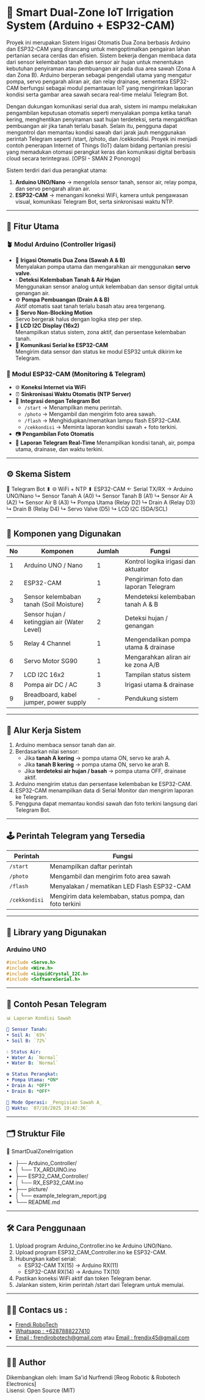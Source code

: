 # 🌾 Smart Dual-Zone IoT Irrigation System (Arduino + ESP32-CAM)

Proyek ini merupakan Sistem Irigasi Otomatis Dua Zona berbasis Arduino dan ESP32-CAM yang dirancang untuk mengoptimalkan pengairan lahan pertanian secara cerdas dan efisien. Sistem bekerja dengan membaca data dari sensor kelembaban tanah dan sensor air hujan untuk menentukan kebutuhan penyiraman atau pembuangan air pada dua area sawah (Zona A dan Zona B). Arduino berperan sebagai pengendali utama yang mengatur pompa, servo pengarah aliran air, dan relay drainase, sementara ESP32-CAM berfungsi sebagai modul pemantauan IoT yang mengirimkan laporan kondisi serta gambar area sawah secara real-time melalui Telegram Bot.

Dengan dukungan komunikasi serial dua arah, sistem ini mampu melakukan pengambilan keputusan otomatis seperti menyalakan pompa ketika tanah kering, menghentikan penyiraman saat hujan terdeteksi, serta mengaktifkan pembuangan air jika tanah terlalu basah. Selain itu, pengguna dapat mengontrol dan memantau kondisi sawah dari jarak jauh menggunakan perintah Telegram seperti /start, /photo, dan /cekkondisi. Proyek ini menjadi contoh penerapan Internet of Things (IoT) dalam bidang pertanian presisi yang memadukan otomasi perangkat keras dan komunikasi digital berbasis cloud secara terintegrasi. [OPSI - SMAN 2 Ponorogo]

Sistem terdiri dari dua perangkat utama:
1. **Arduino UNO/Nano** → mengelola sensor tanah, sensor air, relay pompa, dan servo pengarah aliran air.  
2. **ESP32-CAM** → menangani koneksi WiFi, kamera untuk pengawasan visual, komunikasi Telegram Bot, serta sinkronisasi waktu NTP.

---

## 🧩 Fitur Utama
### 🪴 **Modul Arduino (Controller Irigasi)**
- 🚿 **Irigasi Otomatis Dua Zona (Sawah A & B)**  
  Menyalakan pompa utama dan mengarahkan air menggunakan **servo valve**.
- 💧 **Deteksi Kelembaban Tanah & Air Hujan**  
  Menggunakan sensor analog untuk kelembaban dan sensor digital untuk genangan air.
- ⚙️ **Pompa Pembuangan (Drain A & B)**  
  Aktif otomatis saat tanah terlalu basah atau area tergenang.
- 🔄 **Servo Non-Blocking Motion**  
  Servo bergerak halus dengan logika step per step.
- 🧾 **LCD I2C Display (16x2)**  
  Menampilkan status sistem, zona aktif, dan persentase kelembaban tanah.
- 🔁 **Komunikasi Serial ke ESP32-CAM**  
  Mengirim data sensor dan status ke modul ESP32 untuk dikirim ke Telegram.

### 📸 **Modul ESP32-CAM (Monitoring & Telegram)**
- 🌐 **Koneksi Internet via WiFi**
- ⏰ **Sinkronisasi Waktu Otomatis (NTP Server)**
- 🤖 **Integrasi dengan Telegram Bot**
  - `/start` → Menampilkan menu perintah.  
  - `/photo` → Mengambil dan mengirim foto area sawah.  
  - `/flash` → Menghidupkan/mematikan lampu flash ESP32-CAM.  
  - `/cekkondisi` → Meminta laporan kondisi sawah + foto terkini.
- 📷 **Pengambilan Foto Otomatis**
- 💬 **Laporan Telegram Real-Time**
  Menampilkan kondisi tanah, air, pompa utama, drainase, dan waktu terkini.

---

## ⚙️ **Skema Sistem**
📱 Telegram Bot
⬍
🌐 WiFi + NTP
⬍
ESP32-CAM ← Serial TX/RX → Arduino UNO/Nano
↳ Sensor Tanah A (A0)
↳ Sensor Tanah B (A1)
↳ Sensor Air A (A2)
↳ Sensor Air B (A3)
↳ Pompa Utama (Relay D2)
↳ Drain A (Relay D3)
↳ Drain B (Relay D4)
↳ Servo Valve (D5)
↳ LCD I2C (SDA/SCL)

---

## 🔩 **Komponen yang Digunakan**

| No | Komponen | Jumlah | Fungsi |
|----|-----------|---------|--------|
| 1 | Arduino UNO / Nano | 1 | Kontrol logika irigasi dan aktuator |
| 2 | ESP32-CAM | 1 | Pengiriman foto dan laporan Telegram |
| 3 | Sensor kelembaban tanah (Soil Moisture) | 2 | Mendeteksi kelembaban tanah A & B |
| 4 | Sensor hujan / ketinggian air (Water Level) | 2 | Deteksi hujan / genangan |
| 5 | Relay 4 Channel | 1 | Mengendalikan pompa utama & drainase |
| 6 | Servo Motor SG90 | 1 | Mengarahkan aliran air ke zona A/B |
| 7 | LCD I2C 16x2 | 1 | Tampilan status sistem |
| 8 | Pompa air DC / AC | 3 | Irigasi utama & drainase |
| 9 | Breadboard, kabel jumper, power supply | - | Pendukung sistem |

---

## 🧠 **Alur Kerja Sistem**

1. Arduino membaca sensor tanah dan air.  
2. Berdasarkan nilai sensor:
   - Jika **tanah A kering** → pompa utama ON, servo ke arah A.  
   - Jika **tanah B kering** → pompa utama ON, servo ke arah B.  
   - Jika **terdeteksi air hujan / basah** → pompa utama OFF, drainase aktif.
3. Arduino mengirim status dan persentase kelembaban ke ESP32-CAM.
4. ESP32-CAM menampilkan data di Serial Monitor dan mengirim laporan ke Telegram.
5. Pengguna dapat memantau kondisi sawah dan foto terkini langsung dari Telegram Bot.

---

## 🕹️ **Perintah Telegram yang Tersedia**

| Perintah | Fungsi |
|-----------|---------|
| `/start` | Menampilkan daftar perintah |
| `/photo` | Mengambil dan mengirim foto area sawah |
| `/flash` | Menyalakan / mematikan LED Flash ESP32-CAM |
| `/cekkondisi` | Mengirim data kelembaban, status pompa, dan foto terkini |

---

## 🧰 **Library yang Digunakan**

### Arduino UNO
```cpp
#include <Servo.h>
#include <Wire.h>
#include <LiquidCrystal_I2C.h>
#include <SoftwareSerial.h>
```

---

## 📸 **Contoh Pesan Telegram**
```yaml
📊 Laporan Kondisi Sawah

🌱 Sensor Tanah:
• Soil A: `65%`
• Soil B: `72%`

💧 Status Air:
• Water A: `Normal`
• Water B: `Normal`

⚙️ Status Perangkat:
• Pompa Utama: *ON*
• Drain A: *OFF*
• Drain B: *OFF*

🚜 Mode Operasi: _Pengisian Sawah A_
📅 Waktu: `07/10/2025 19:42:36`
```

---

## 🗂️ **Struktur File**
📁 SmartDualZoneIrrigation
 - ├── Arduino_Controller/
 - │   └── TX_ARDUINO.ino
 - ├── ESP32_CAM_Controller/
 - │   └── RX_ESP32_CAM.ino
 - ├── picture/
 - │   └── example_telegram_report.jpg
 - └── README.md

---

## 🛠️ **Cara Penggunaan**
1. Upload program Arduino_Controller.ino ke Arduino UNO/Nano.
2. Upload program ESP32_CAM_Controller.ino ke ESP32-CAM.
3. Hubungkan kabel serial:
   - ESP32-CAM TX(15) → Arduino RX(11)
   - ESP32-CAM RX(14) → Arduino TX(10)
4. Pastikan koneksi WiFi aktif dan token Telegram benar.
5. Jalankan sistem, kirim perintah /start dari Telegram untuk memulai.

---

 ## 👨‍💻 **Contacs us :** 
* [Frendi RoboTech](https://www.instagram.com/frendi.co/)
* [Whatsapp : +6287888227410](https://wa.me/+6287888227410)
* [Email    : frendirobotech@gmail.com](https://mail.google.com/mail/u/0/?view=cm&tf=1&fs=1&to=frendirobotech@gmail.com) atau [Email    : frendix45@gmail.com](https://mail.google.com/mail/u/0/?view=cm&tf=1&fs=1&to=frendix45@gmail.com)

---

## 👨‍💻 **Author**
Dikembangkan oleh: Imam Sa'id Nurfrendi [Reog Robotic & Robotech Electronics]  
Lisensi: Open Source (MIT)
